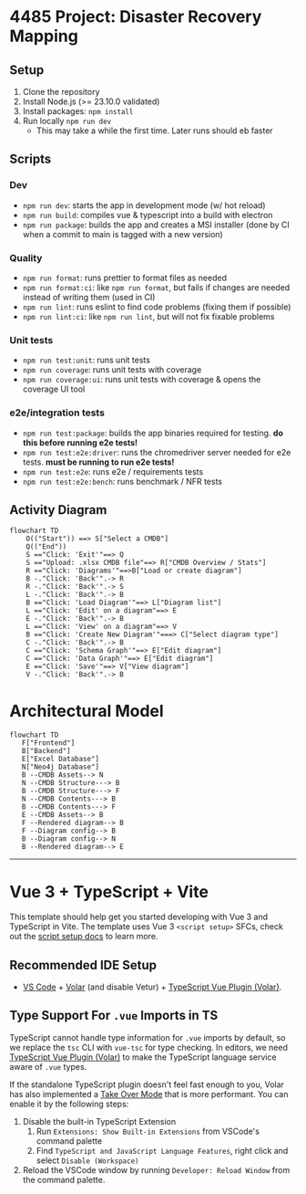 # 4485 Project: Disaster Recovery Mapping

## Setup

1. Clone the repository
2. Install Node.js (>= 23.10.0 validated)
3. Install packages: `npm install`
4. Run locally `npm run dev`
   - This may take a while the first time. Later runs should eb faster

## Scripts

### Dev

- `npm run dev`: starts the app in development mode (w/ hot reload)
- `npm run build`: compiles vue & typescript into a build with electron
- `npm run package`: builds the app and creates a MSI installer (done by CI when a commit to main is tagged with a new version)

### Quality

- `npm run format`: runs prettier to format files as needed
- `npm run format:ci`: like `npm run format`, but fails if changes are needed instead of writing them (used in CI)
- `npm run lint`: runs eslint to find code problems (fixing them if possible)
- `npm run lint:ci`: like `npm run lint`, but will not fix fixable problems

### Unit tests

- `npm run test:unit`: runs unit tests
- `npm run coverage`: runs unit tests with coverage
- `npm run coverage:ui`: runs unit tests with coverage & opens the coverage UI tool

### e2e/integration tests

- `npm run test:package`: builds the app binaries required for testing. **do this before running e2e tests!**
- `npm run test:e2e:driver`: runs the chromedriver server needed for e2e tests. **must be running to run e2e tests!**
- `npm run test:e2e`: runs e2e / requirements tests
- `npm run test:e2e:bench`: runs benchmark / NFR tests

## Activity Diagram

```mermaid
flowchart TD
    O(("Start")) ==> S["Select a CMDB"]
    Q(("End"))
    S =="Click: 'Exit'"==> Q
    S =="Upload: .xlsx CMDB file"==> R["CMDB Overview / Stats"]
    R =="Click: 'Diagrams'"==>B["Load or create diagram"]
    B -."Click: 'Back'".-> R
    R -."Click: 'Back'".-> S
    L -."Click: 'Back'".-> B
    B =="Click: 'Load Diagram'"==> L["Diagram list"]
    L =="Click: 'Edit' on a diagram"==> E
    E -."Click: 'Back'".-> B
    L =="Click: 'View' on a diagram"==> V
    B =="Click: 'Create New Diagram'"===> C["Select diagram type"]
    C -."Click: 'Back'".-> B
    C =="Click: 'Schema Graph'"==> E["Edit diagram"]
    C =="Click: 'Data Graph'"==> E["Edit diagram"]
    E =="Click: 'Save'"==> V["View diagram"]
    V -."Click: 'Back'".-> B

```

# Architectural Model

```mermaid
flowchart TD
   F["Frontend"]
   B["Backend"]
   E["Excel Database"]
   N["Neo4j Database"]
   B --CMDB Assets--> N
   N --CMDB Structure---> B
   B --CMDB Structure---> F
   N --CMDB Contents---> B
   B --CMDB Contents---> F
   E --CMDB Assets--> B
   F --Rendered diagram--> B
   F --Diagram config--> B
   B --Diagram config--> N
   B --Rendered diagram--> E
```

---

# Vue 3 + TypeScript + Vite

This template should help get you started developing with Vue 3 and TypeScript in Vite. The template uses Vue 3 `<script setup>` SFCs, check out the [script setup docs](https://v3.vuejs.org/api/sfc-script-setup.html#sfc-script-setup) to learn more.

## Recommended IDE Setup

- [VS Code](https://code.visualstudio.com/) + [Volar](https://marketplace.visualstudio.com/items?itemName=Vue.volar) (and disable Vetur) + [TypeScript Vue Plugin (Volar)](https://marketplace.visualstudio.com/items?itemName=Vue.vscode-typescript-vue-plugin).

## Type Support For `.vue` Imports in TS

TypeScript cannot handle type information for `.vue` imports by default, so we replace the `tsc` CLI with `vue-tsc` for type checking. In editors, we need [TypeScript Vue Plugin (Volar)](https://marketplace.visualstudio.com/items?itemName=Vue.vscode-typescript-vue-plugin) to make the TypeScript language service aware of `.vue` types.

If the standalone TypeScript plugin doesn't feel fast enough to you, Volar has also implemented a [Take Over Mode](https://github.com/johnsoncodehk/volar/discussions/471#discussioncomment-1361669) that is more performant. You can enable it by the following steps:

1. Disable the built-in TypeScript Extension
   1. Run `Extensions: Show Built-in Extensions` from VSCode's command palette
   2. Find `TypeScript and JavaScript Language Features`, right click and select `Disable (Workspace)`
2. Reload the VSCode window by running `Developer: Reload Window` from the command palette.
